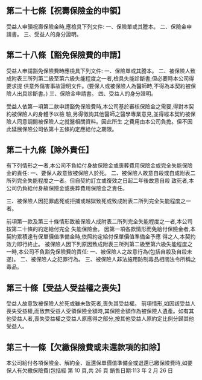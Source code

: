 
## 第二十七條【祝壽保險金的申領】

受益人申領祝壽保險金時,應檢具下列文件:
一、保險單或其謄本。 二、保險金申請書。 三、受益人的身分證明。

## 第二十八條【豁免保險費的申請】

受益人申請豁免保險費時應檢具下列文件:
一、保險單或其謄本。 二、被保險人致成附表三所列第二級至第六級失能程度之一者,檢具失能診斷書;但必要時本公司得要求提 供意外傷害事故證明文件。(要保人或被保險人為醫師時,不得為本契約被保險人出具診斷書。)
三、保險金申請書。 四、受益人的身分證明。

受益人依第一項第二款申請豁免保險費時,本公司基於審核保險金之需要,得對本契約被保險人的身體予以檢 驗,另得徵詢其他醫師之醫學專業意見,並得經本契約被保險人同意調閱被保險人之就醫相關資料。因此所生 之費用由本公司負擔。但不因此延展保險公司依第十五條約定應給付之期限。

## 第二十九條【除外責任】

有下列情形之一者,本公司不負給付身故保險金或喪葬費用保險金或完全失能保險金的責任:
一、要保人故意致被保險人於死。 二、被保險人故意自殺或自成附表二所列完全失能程度之一者。但自契約訂立或復效之日起二年後故意自殺 致死者,本公司仍負給付身故保險金或喪葬費用保險金之責任。

三、被保險人因犯罪處死或拒捕或越獄致死或致成附表二所列完全失能程度之一者。

前項第一款及第三十條情形致被保險人成附表二所列完全失能程度之一者,本公司按第二十條的約定給付完全 失能保險金。 因第一項各款情形而免給付保險金者,本契約累積達有保單價值準備金時,依照約定給付保單價值準備金予應 得之人,本契約效力即行終止。 被保險人因下列原因致成附表三所列第二級至第六級失能程度之一時,本公司不負豁免保險費的責任:
一、被保險人之故意行為(包括自殺及自殺未遂)。 二、被保險人之犯罪行為。 三、被保險人非法施用防制毒品相關法令所稱之毒品。

## 第三十條【受益人受益權之喪失】

受益人故意致被保險人於死或雖未致死者,喪失其受益權。 前項情形,如因該受益人喪失受益權,而致無受益人受領保險金額時,其保險金額作為被保險人遺產。如有其 他受益人者,喪失受益權之受益人原應得之部分,按其他受益人原約定比例分歸其他受益人。

## 第三十一條【欠繳保險費或未還款項的扣除】

本公司給付各項保險金、解約金、返還保單價值準備金或退還已繳保險費時,如要保人有欠繳保險費(包括經 第 10 頁,共 26 頁 銷售日期:113 年 2 月 26 日